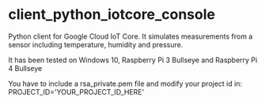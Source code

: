 # client_python_iotcore_console
Python client for Google Cloud IoT Core. It simulates measurements from a sensor including temperature, humidity and pressure.

It has been tested on Windows 10, Raspberry Pi 3 Bullseye and Raspberry Pi 4 Bullseye

You have to include a rsa_private.pem file and modify your project id in:
PROJECT_ID='YOUR_PROJECT_ID_HERE'

